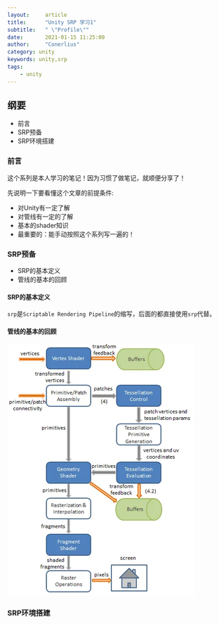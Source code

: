 ```yaml
---
layout:     article
title:      "Unity SRP 学习1"
subtitle:   " \"Profile\""
date:       2021-01-15 11:25:00
author:     "Conerlius"
category: unity
keywords: unity,srp
tags:
    - unity
---
```


## 纲要

- 前言
- SRP预备
- SRP环境搭建
  
### 前言

这个系列是本人学习的笔记！因为习惯了做笔记，就顺便分享了！

先说明一下要看懂这个文章的前提条件:

- 对Unity有一定了解
- 对管线有一定的了解
- 基本的shader知识
- 最重要的：能手动按照这个系列写一遍的！

### SRP预备

- SRP的基本定义
- 管线的基本的回顾

#### SRP的基本定义

`srp`是`Scriptable Rendering Pipeline`的缩写，后面的都直接使用`srp`代替。

#### 管线的基本的回顾

![png](/images/Unity/srp/srp1.png)

### SRP环境搭建
